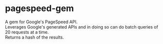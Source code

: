 # pagespeed-gem

A gem for Google's PageSpeed API.<br />
Leverages Google's generated APIs and in doing so can do batch queries of 20 requests at a time.<br />
Returns a hash of the results.
